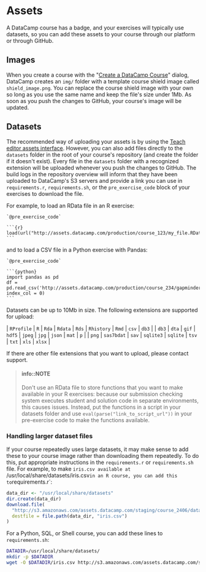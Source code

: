 # Assets

A DataCamp course has a badge, and your exercises will typically use datasets, so you can add these assets to your course through our platform or through GitHub.

## Images

When you create a course with the "[Create a DataCamp Course](/interface/create-content-dialog.md)" dialog, DataCamp creates an `img/` folder with a template course shield image called `shield_image.png`. You can replace the course shield image with your own so long as you use the same name and keep the file's size under 1Mb. As soon as you push the changes to GitHub, your course's image will be updated.

## Datasets

The recommended way of uploading your assets is by using the [Teach editor assets interface](/interface/teach-editor.md#editor-upload-assets).  However, you can also add files directly to the `datasets` folder in the root of your course's repository (and create the folder if it doesn't exist). Every file in the `datasets` folder with a recognized extension will be uploaded whenever you push the changes to GitHub. The build logs in the repository overview will inform that they have been uploaded to DataCamp's S3 servers and provide a link you can use in `requirements.r`, `requirements.sh`, or the `pre_exercise_code` block of your exercises to download the file.

For example, to load an RData file in an R exercise:

    `@pre_exercise_code`
    
    ```{r}
    load(url("http://assets.datacamp.com/production/course_123/my_file.RData"))
    ```

and to load a CSV file in a Python exercise with Pandas:

    `@pre_exercise_code`
          
    ```{python}
    import pandas as pd
    df = pd.read_csv('http://assets.datacamp.com/production/course_234/gapminder.csv', index_col = 0)
    ```

Datasets can be up to 10Mb in size. The following extensions are supported for upload:

| `RProfile` | `R`        | `Rda` | `Rdata`   | `Rds`    | `Rhistory` | `Rmd`  | `csv` | `db3`  |
| `db3`      | `dta`      | `gif` | `hdf5`    | `jpeg`   | `jpg`      | `json` | `mat` | `p`    |
| `png`      | `sas7bdat` | `sav` | `sqlite3` | `sqlite` | `tsv`      | `txt`  | `xls` | `xlsx` |

If there are other file extensions that you want to upload, please contact support.

> #### info::NOTE
> Don't use an RData file to store functions that you want to make available in your R exercises: because our submission checking system executes student and solution code in separate environments, this causes issues. Instead, put the functions in a script in your datasets folder and use `eval(parse("link_to_script_url"))` in your pre-exercise code to make the functions available.

### Handling larger dataset files

If your course repeatedly uses large datasets, it may make sense to add these to your course image rather than downloading them repeatedly.  To do this, put appropriate instructions in the `requirements.r` or `requirements.sh` file.  For example, to make `iris.csv available at `/usr/local/share/datasets/iris.csv` in an R course, you can add this to `requirements.r`:

```r
data_dir <- "/usr/local/share/datasets"
dir.create(data_dir)
download.file(
  "http://s3.amazonaws.com/assets.datacamp.com/staging/course_2406/datasets/iris.csv",
  destfile = file.path(data_dir, "iris.csv")
)
```

For a Python, SQL, or Shell course, you can add these lines to `requirements.sh`:

```sh
DATADIR=/usr/local/share/datasets/
mkdir -p $DATADIR
wget -O $DATADIR/iris.csv http://s3.amazonaws.com/assets.datacamp.com/staging/course_2406/datasets/iris.csv
```
